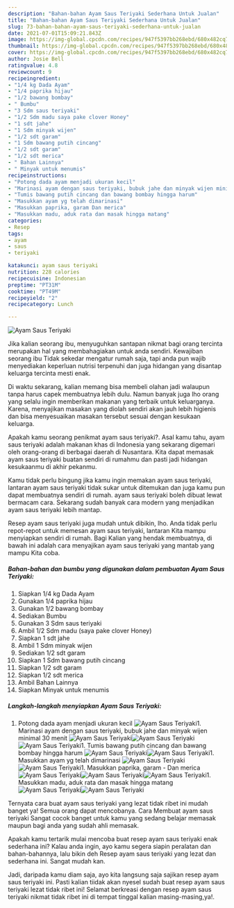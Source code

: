 ```yaml
---
description: "Bahan-bahan Ayam Saus Teriyaki Sederhana Untuk Jualan"
title: "Bahan-bahan Ayam Saus Teriyaki Sederhana Untuk Jualan"
slug: 73-bahan-bahan-ayam-saus-teriyaki-sederhana-untuk-jualan
date: 2021-07-01T15:09:21.843Z
image: https://img-global.cpcdn.com/recipes/947f5397bb268ebd/680x482cq70/ayam-saus-teriyaki-foto-resep-utama.jpg
thumbnail: https://img-global.cpcdn.com/recipes/947f5397bb268ebd/680x482cq70/ayam-saus-teriyaki-foto-resep-utama.jpg
cover: https://img-global.cpcdn.com/recipes/947f5397bb268ebd/680x482cq70/ayam-saus-teriyaki-foto-resep-utama.jpg
author: Josie Bell
ratingvalue: 4.8
reviewcount: 9
recipeingredient:
- "1/4 kg Dada Ayam"
- "1/4 paprika hijau"
- "1/2 bawang bombay"
- " Bumbu"
- "3 Sdm saus teriyaki"
- "1/2 Sdm madu saya pake clover Honey"
- "1 sdt jahe"
- "1 Sdm minyak wijen"
- "1/2 sdt garam"
- "1 Sdm bawang putih cincang"
- "1/2 sdt garam"
- "1/2 sdt merica"
- " Bahan Lainnya"
- " Minyak untuk menumis"
recipeinstructions:
- "Potong dada ayam menjadi ukuran kecil"
- "Marinasi ayam dengan saus teriyaki, bubuk jahe dan minyak wijen minimal 30 menit"
- "Tumis bawang putih cincang dan bawang bombay hingga harum"
- "Masukkan ayam yg telah dimarinasi"
- "Masukkan paprika, garam Dan merica"
- "Masukkan madu, aduk rata dan masak hingga matang"
categories:
- Resep
tags:
- ayam
- saus
- teriyaki

katakunci: ayam saus teriyaki 
nutrition: 228 calories
recipecuisine: Indonesian
preptime: "PT31M"
cooktime: "PT49M"
recipeyield: "2"
recipecategory: Lunch

---
```



![Ayam Saus Teriyaki](https://img-global.cpcdn.com/recipes/947f5397bb268ebd/680x482cq70/ayam-saus-teriyaki-foto-resep-utama.jpg)

Jika kalian seorang ibu, menyuguhkan santapan nikmat bagi orang tercinta merupakan hal yang membahagiakan untuk anda sendiri. Kewajiban seorang ibu Tidak sekedar mengatur rumah saja, tapi anda pun wajib menyediakan keperluan nutrisi terpenuhi dan juga hidangan yang disantap keluarga tercinta mesti enak.

Di waktu  sekarang, kalian memang bisa membeli olahan jadi walaupun tanpa harus capek membuatnya lebih dulu. Namun banyak juga lho orang yang selalu ingin memberikan makanan yang terbaik untuk keluarganya. Karena, menyajikan masakan yang diolah sendiri akan jauh lebih higienis dan bisa menyesuaikan masakan tersebut sesuai dengan kesukaan keluarga. 



Apakah kamu seorang penikmat ayam saus teriyaki?. Asal kamu tahu, ayam saus teriyaki adalah makanan khas di Indonesia yang sekarang digemari oleh orang-orang di berbagai daerah di Nusantara. Kita dapat memasak ayam saus teriyaki buatan sendiri di rumahmu dan pasti jadi hidangan kesukaanmu di akhir pekanmu.

Kamu tidak perlu bingung jika kamu ingin memakan ayam saus teriyaki, lantaran ayam saus teriyaki tidak sukar untuk ditemukan dan juga kamu pun dapat membuatnya sendiri di rumah. ayam saus teriyaki boleh dibuat lewat bermacam cara. Sekarang sudah banyak cara modern yang menjadikan ayam saus teriyaki lebih mantap.

Resep ayam saus teriyaki juga mudah untuk dibikin, lho. Anda tidak perlu repot-repot untuk memesan ayam saus teriyaki, lantaran Kita mampu menyiapkan sendiri di rumah. Bagi Kalian yang hendak membuatnya, di bawah ini adalah cara menyajikan ayam saus teriyaki yang mantab yang mampu Kita coba.

<!--inarticleads1-->

##### Bahan-bahan dan bumbu yang digunakan dalam pembuatan Ayam Saus Teriyaki:

1. Siapkan 1/4 kg Dada Ayam
1. Gunakan 1/4 paprika hijau
1. Gunakan 1/2 bawang bombay
1. Sediakan  Bumbu
1. Gunakan 3 Sdm saus teriyaki
1. Ambil 1/2 Sdm madu (saya pake clover Honey)
1. Siapkan 1 sdt jahe
1. Ambil 1 Sdm minyak wijen
1. Sediakan 1/2 sdt garam
1. Siapkan 1 Sdm bawang putih cincang
1. Siapkan 1/2 sdt garam
1. Siapkan 1/2 sdt merica
1. Ambil  Bahan Lainnya
1. Siapkan  Minyak untuk menumis




<!--inarticleads2-->

##### Langkah-langkah menyiapkan Ayam Saus Teriyaki:

1. Potong dada ayam menjadi ukuran kecil
<img src="//assets-global.cpcdn.com/assets/icons/button_play-2c75c40dde080a61004c1f40b05d8f140eaff45d7e9e6481dc71c63d2e7c4909.png" alt="Ayam Saus Teriyaki">1. Marinasi ayam dengan saus teriyaki, bubuk jahe dan minyak wijen minimal 30 menit
<img src="//assets-global.cpcdn.com/assets/icons/button_play-2c75c40dde080a61004c1f40b05d8f140eaff45d7e9e6481dc71c63d2e7c4909.png" alt="Ayam Saus Teriyaki"><img src="//assets-global.cpcdn.com/assets/icons/button_play-2c75c40dde080a61004c1f40b05d8f140eaff45d7e9e6481dc71c63d2e7c4909.png" alt="Ayam Saus Teriyaki"><img src="//assets-global.cpcdn.com/assets/icons/button_play-2c75c40dde080a61004c1f40b05d8f140eaff45d7e9e6481dc71c63d2e7c4909.png" alt="Ayam Saus Teriyaki">1. Tumis bawang putih cincang dan bawang bombay hingga harum
<img src="//assets-global.cpcdn.com/assets/icons/button_play-2c75c40dde080a61004c1f40b05d8f140eaff45d7e9e6481dc71c63d2e7c4909.png" alt="Ayam Saus Teriyaki"><img src="//assets-global.cpcdn.com/assets/icons/button_play-2c75c40dde080a61004c1f40b05d8f140eaff45d7e9e6481dc71c63d2e7c4909.png" alt="Ayam Saus Teriyaki">1. Masukkan ayam yg telah dimarinasi
<img src="//assets-global.cpcdn.com/assets/icons/button_play-2c75c40dde080a61004c1f40b05d8f140eaff45d7e9e6481dc71c63d2e7c4909.png" alt="Ayam Saus Teriyaki"><img src="//assets-global.cpcdn.com/assets/icons/button_play-2c75c40dde080a61004c1f40b05d8f140eaff45d7e9e6481dc71c63d2e7c4909.png" alt="Ayam Saus Teriyaki">1. Masukkan paprika, garam - Dan merica
<img src="//assets-global.cpcdn.com/assets/icons/button_play-2c75c40dde080a61004c1f40b05d8f140eaff45d7e9e6481dc71c63d2e7c4909.png" alt="Ayam Saus Teriyaki"><img src="//assets-global.cpcdn.com/assets/icons/button_play-2c75c40dde080a61004c1f40b05d8f140eaff45d7e9e6481dc71c63d2e7c4909.png" alt="Ayam Saus Teriyaki"><img src="//assets-global.cpcdn.com/assets/icons/button_play-2c75c40dde080a61004c1f40b05d8f140eaff45d7e9e6481dc71c63d2e7c4909.png" alt="Ayam Saus Teriyaki">1. Masukkan madu, aduk rata dan masak hingga matang
<img src="//assets-global.cpcdn.com/assets/icons/button_play-2c75c40dde080a61004c1f40b05d8f140eaff45d7e9e6481dc71c63d2e7c4909.png" alt="Ayam Saus Teriyaki"><img src="//assets-global.cpcdn.com/assets/icons/button_play-2c75c40dde080a61004c1f40b05d8f140eaff45d7e9e6481dc71c63d2e7c4909.png" alt="Ayam Saus Teriyaki">



Ternyata cara buat ayam saus teriyaki yang lezat tidak ribet ini mudah banget ya! Semua orang dapat mencobanya. Cara Membuat ayam saus teriyaki Sangat cocok banget untuk kamu yang sedang belajar memasak maupun bagi anda yang sudah ahli memasak.

Apakah kamu tertarik mulai mencoba buat resep ayam saus teriyaki enak sederhana ini? Kalau anda ingin, ayo kamu segera siapin peralatan dan bahan-bahannya, lalu bikin deh Resep ayam saus teriyaki yang lezat dan sederhana ini. Sangat mudah kan. 

Jadi, daripada kamu diam saja, ayo kita langsung saja sajikan resep ayam saus teriyaki ini. Pasti kalian tiidak akan nyesel sudah buat resep ayam saus teriyaki lezat tidak ribet ini! Selamat berkreasi dengan resep ayam saus teriyaki nikmat tidak ribet ini di tempat tinggal kalian masing-masing,ya!.

